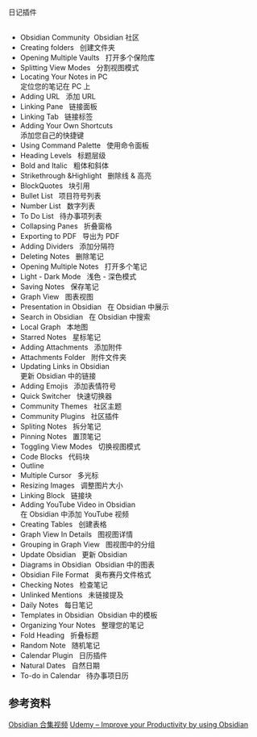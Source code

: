 ## 
日记插件

## 
- Obsidian Community  Obsidian 社区
- Creating folders   创建文件夹
- Opening Multiple Vaults   打开多个保险库
- Splitting View Modes   分割视图模式
- Locating Your Notes in PC  
   定位您的笔记在 PC 上
- Adding URL   添加 URL
- Linking Pane   链接面板
- Linking Tab   链接标签
- Adding Your Own Shortcuts  
   添加您自己的快捷键
- Using Command Palette   使用命令面板
- Heading Levels   标题层级
- Bold and Italic   粗体和斜体
- Strikethrough &Highlight   删除线 & 高亮
- BlockQuotes   块引用
- Bullet List   项目符号列表
- Number List   数字列表
- To Do List   待办事项列表
- Collapsing Panes   折叠窗格
- Exporting to PDF   导出为 PDF
- Adding Dividers   添加分隔符
- Deleting Notes   删除笔记
- Opening Multiple Notes   打开多个笔记
- Light - Dark Mode   浅色 - 深色模式
- Saving Notes   保存笔记
- Graph View   图表视图
- Presentation in Obsidian   在 Obsidian 中展示
- Search in Obsidian   在 Obsidian 中搜索
- Local Graph   本地图
- Starred Notes   星标笔记
- Adding Attachments   添加附件
- Attachments Folder   附件文件夹
- Updating Links in Obsidian  
   更新 Obsidian 中的链接
- Adding Emojis   添加表情符号
- Quick Switcher   快速切换器
- Community Themes   社区主题
- Community Plugins   社区插件
- Spliting Notes   拆分笔记
- Pinning Notes   置顶笔记
- Toggling View Modes   切换视图模式
- Code Blocks   代码块
- Outline
- Multiple Cursor   多光标
- Resizing Images   调整图片大小
- Linking Block   链接块
- Adding YouTube Video in Obsidian  
   在 Obsidian 中添加 YouTube 视频
- Creating Tables   创建表格
- Graph View In Details   图视图详情
- Grouping in Graph View   图视图中的分组
- Update Obsidian   更新 Obsidian
- Diagrams in Obsidian  Obsidian 中的图表
- Obsidian File Format   奥布赛丹文件格式
- Checking Notes   检查笔记
- Unlinked Mentions   未链接提及
- Daily Notes   每日笔记
- Templates in Obsidian  Obsidian 中的模板
- Organizing Your Notes   整理您的笔记
- Fold Heading   折叠标题
- Random Note   随机笔记
- Calendar Plugin   日历插件
- Natural Dates   自然日期
- To-do in Calendar   待办事项日历


## 参考资料
[Obsidian 合集视频](https://www.bilibili.com/video/BV1RMwEeTEHu/?share_source=copy_web&vd_source=9c1e19a73fa7bd23bb37aa8d7467d862)
[Udemy – Improve your Productivity by using Obsidian](https://downloadlynet.ir/2024/29/124920/04/improve-your-productivity-by-using-obsidian/09/?#/124920-udemy-032501031115.html)
